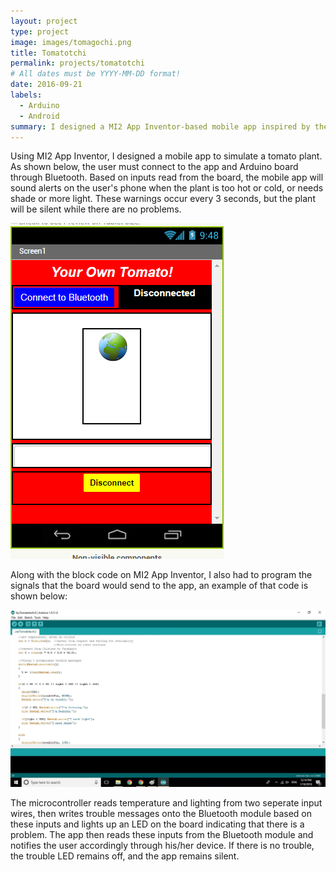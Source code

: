 ```yaml
---
layout: project
type: project
image: images/tomagochi.png
title: Tomatotchi
permalink: projects/tomatotchi
# All dates must be YYYY-MM-DD format!
date: 2016-09-21
labels:
  - Arduino
  - Android
summary: I designed a MI2 App Inventor-based mobile app inspired by the Tomagotchi toy, and implemented it with an Arduino microcontroller.
---
```


Using MI2 App Inventor, I designed a mobile app to simulate a tomato plant. As shown below, the user must connect to the app and Arduino board through Bluetooth. Based on inputs read from the board, the mobile app will sound alerts on the user's phone when the plant is too hot or cold, or needs shade or more light. These warnings occur every 3 seconds, but the plant will be silent while there are no problems.

<img class="ui image" src="../images/tomatochi.png">

Along with the block code on MI2 App Inventor, I also had to program the signals that the board would send to the app, an example of that code is shown below:

<img class="ui image" src="../images/arduinotomato.jpg">

The microcontroller reads temperature and lighting from two seperate input wires, then writes trouble messages onto the Bluetooth module based on these inputs and lights up an LED on the board indicating that there is a problem. The app then reads these inputs from the Bluetooth module and notifies the user accordingly through his/her device. If there is no trouble, the trouble LED remains off, and the app remains silent.
